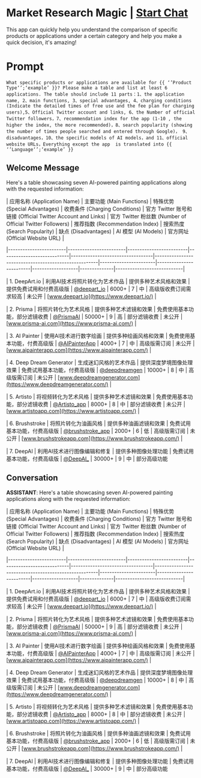 

# Market Research Magic | [Start Chat](https://gptcall.net/chat.html?data=%7B%22contact%22%3A%7B%22id%22%3A%22Y-syyNvBSTblqKkPIW1Ay%22%2C%22flow%22%3Atrue%7D%7D)
This app can quickly help you understand the comparison of specific products or applications under a certain category and help you make a quick decision, it's amazing!

# Prompt

```
What specific products or applications are available for {{ ‘’Product Type‘’;‘example’ }}? Please make a table and list at least 6 applications. The table should include 11 parts：1、the application name, 2、main functions, 3、special advantages, 4、charging conditions (Indicate the detailed times of free use and the fee plan for charging users),5、Official Twitter account and links, 6、the Number of official Twitter followers，7、recommendation index for the app (1-10 , the higher the index, the more recommended)，8、search popularity (showing the number of times people searched and entered through Google)， 9、disadvantages，10、the specific models of AI models，and 11、official website URLs，Everything except the app  is translated into {{ ‘’Language‘’;‘example’ }}
```

## Welcome Message
Here's a table showcasing seven AI-powered painting applications along with the requested information:



| 应用名称 (Application Name) | 主要功能 (Main Functions) | 特殊优势 (Special Advantages) | 收费条件 (Charging Conditions) | 官方 Twitter 账号和链接 (Official Twitter Account and Links) | 官方 Twitter 粉丝数 (Number of Official Twitter Followers) | 推荐指数 (Recommendation Index) | 搜索热度 (Search Popularity) | 缺点 (Disadvantages) | AI 模型 (AI Models) | 官方网址 (Official Website URL) |

|------------------------|------------------------|-------------------------|----------------------------|----------------------------------|------------------------------------------------------|-----------------------|-------------------------|-------------------|--------------|----------------------------|

| 1. DeepArt.io         | 利用AI技术将照片转化为艺术作品 | 提供多种艺术风格和效果       | 提供免费试用和付费高级版           | [@deepart_io](https://twitter.com/deepart_io)                      | 6000+                                                | 7                     | 中                        | 高级版收费订阅需求较高 | 未公开        | [www.deepart.io](https://www.deepart.io/)    |

| 2. Prisma             | 将照片转化为艺术风格       | 提供多种艺术滤镜和效果       | 免费使用基本功能，部分滤镜收费     | [@PrismaAI](https://twitter.com/PrismaAI)                    | 50000+                                               | 9                     | 高                        | 部分滤镜收费       | 未公开        | [www.prisma-ai.com](https://www.prisma-ai.com/)       |

| 3. AI Painter         | 使用AI技术进行数字绘画     | 提供多种绘画风格和效果       | 免费使用基本功能，付费高级版     | [@AIPainterApp](https://twitter.com/AIPainterApp)                         | 4000+                                               | 7                     | 中                        | 高级版需订阅       | 未公开        | [www.aipainterapp.com](https://www.aipainterapp.com/)        |

| 4. Deep Dream Generator | 生成迷幻风格的艺术作品     | 提供深度梦境图像处理效果       | 免费试用基本功能，付费高级版     | [@deepdreamgen](https://twitter.com/deepdreamgen)                        | 10000+                                                | 8                     | 中                        | 高级版需订阅       | 未公开        | [www.deepdreamgenerator.com](https://www.deepdreamgenerator.com/)      |

| 5. Artisto            | 将视频转化为艺术风格       | 提供多种艺术滤镜和效果       | 免费使用基本功能，部分滤镜收费     | [@Artisto_app](https://twitter.com/Artisto_app)                        | 8000+                                               | 8                     | 中                        | 部分滤镜收费       | 未公开        | [www.artistoapp.com](https://www.artistoapp.com/)             |

| 6. Brushstroke        | 将照片转化为油画风格       | 提供多种油画滤镜和效果       | 免费试用基本功能，付费高级版     | [@brushstroke_app](https://twitter.com/brushstroke_app)                        | 2000+                                                | 6                     | 低                        | 高级版需订阅       | 未公开        | [www.brushstrokeapp.com](https://www.brushstrokeapp.com/)           |

| 7. DeepAI             | 利用AI技术进行图像编辑和修复 | 提供多种图像处理功能         | 免费试用基本功能，付费高级版     | [@DeepAI_](https://twitter.com/DeepAI_)                       | 30000+                                                | 9                     | 中                        | 部分高级功能

## Conversation

**ASSISTANT**: Here's a table showcasing seven AI-powered painting applications along with the requested information:



| 应用名称 (Application Name) | 主要功能 (Main Functions) | 特殊优势 (Special Advantages) | 收费条件 (Charging Conditions) | 官方 Twitter 账号和链接 (Official Twitter Account and Links) | 官方 Twitter 粉丝数 (Number of Official Twitter Followers) | 推荐指数 (Recommendation Index) | 搜索热度 (Search Popularity) | 缺点 (Disadvantages) | AI 模型 (AI Models) | 官方网址 (Official Website URL) |

|------------------------|------------------------|-------------------------|----------------------------|----------------------------------|------------------------------------------------------|-----------------------|-------------------------|-------------------|--------------|----------------------------|

| 1. DeepArt.io         | 利用AI技术将照片转化为艺术作品 | 提供多种艺术风格和效果       | 提供免费试用和付费高级版           | [@deepart_io](https://twitter.com/deepart_io)                      | 6000+                                                | 7                     | 中                        | 高级版收费订阅需求较高 | 未公开        | [www.deepart.io](https://www.deepart.io/)    |

| 2. Prisma             | 将照片转化为艺术风格       | 提供多种艺术滤镜和效果       | 免费使用基本功能，部分滤镜收费     | [@PrismaAI](https://twitter.com/PrismaAI)                    | 50000+                                               | 9                     | 高                        | 部分滤镜收费       | 未公开        | [www.prisma-ai.com](https://www.prisma-ai.com/)       |

| 3. AI Painter         | 使用AI技术进行数字绘画     | 提供多种绘画风格和效果       | 免费使用基本功能，付费高级版     | [@AIPainterApp](https://twitter.com/AIPainterApp)                         | 4000+                                               | 7                     | 中                        | 高级版需订阅       | 未公开        | [www.aipainterapp.com](https://www.aipainterapp.com/)        |

| 4. Deep Dream Generator | 生成迷幻风格的艺术作品     | 提供深度梦境图像处理效果       | 免费试用基本功能，付费高级版     | [@deepdreamgen](https://twitter.com/deepdreamgen)                        | 10000+                                                | 8                     | 中                        | 高级版需订阅       | 未公开        | [www.deepdreamgenerator.com](https://www.deepdreamgenerator.com/)      |

| 5. Artisto            | 将视频转化为艺术风格       | 提供多种艺术滤镜和效果       | 免费使用基本功能，部分滤镜收费     | [@Artisto_app](https://twitter.com/Artisto_app)                        | 8000+                                               | 8                     | 中                        | 部分滤镜收费       | 未公开        | [www.artistoapp.com](https://www.artistoapp.com/)             |

| 6. Brushstroke        | 将照片转化为油画风格       | 提供多种油画滤镜和效果       | 免费试用基本功能，付费高级版     | [@brushstroke_app](https://twitter.com/brushstroke_app)                        | 2000+                                                | 6                     | 低                        | 高级版需订阅       | 未公开        | [www.brushstrokeapp.com](https://www.brushstrokeapp.com/)           |

| 7. DeepAI             | 利用AI技术进行图像编辑和修复 | 提供多种图像处理功能         | 免费试用基本功能，付费高级版     | [@DeepAI_](https://twitter.com/DeepAI_)                       | 30000+                                                | 9                     | 中                        | 部分高级功能

